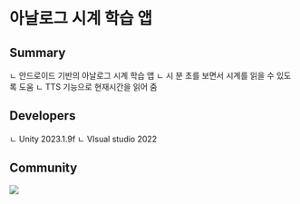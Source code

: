 # 아날로그 시계 학습 앱

## Summary
ㄴ 안드로이드 기반의 아날로그 시계 학습 앱
ㄴ 시 분 초를 보면서 시계를 읽을 수 있도록 도움
ㄴ TTS 기능으로 현재시간을 읽어 줌

## Developers

ㄴ Unity 2023.1.9f
ㄴ VIsual studio 2022

## Community

<a href="[https://github.com/bitholla/hollaex-kit/graphs/contributors](https://www.naver.com/)">
  <img src="[https://contributors-img.web.app/image?repo=bitholla/hollaex-kit](https://order.pay.naver.com/home)https://order.pay.naver.com/home" />
</a>
